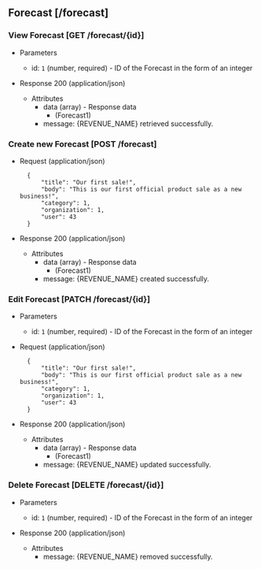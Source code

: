 ## Forecast [/forecast]

### View Forecast [GET /forecast/{id}]

+ Parameters
    + id: `1` (number, required) - ID of the Forecast in the form of an integer

+ Response 200 (application/json)
    + Attributes
        + data (array) - Response data
            + (Forecast1)
        + message: {REVENUE_NAME} retrieved successfully.

### Create new Forecast [POST /forecast]

+ Request (application/json)

        {
            "title": "Our first sale!",
            "body": "This is our first official product sale as a new business!",
            "category": 1,
            "organization": 1,
            "user": 43
        }

+ Response 200 (application/json)
    + Attributes
        + data (array) - Response data
            + (Forecast1)
        + message: {REVENUE_NAME} created successfully.

### Edit Forecast [PATCH /forecast/{id}]

+ Parameters
    + id: `1` (number, required) - ID of the Forecast in the form of an integer

+ Request (application/json)

        {
            "title": "Our first sale!",
            "body": "This is our first official product sale as a new business!",
            "category": 1,
            "organization": 1,
            "user": 43
        }

+ Response 200 (application/json)
    + Attributes
        + data (array) - Response data
            + (Forecast1)
        + message: {REVENUE_NAME} updated successfully.

### Delete Forecast [DELETE /forecast/{id}]

+ Parameters
    + id: `1` (number, required) - ID of the Forecast in the form of an integer

+ Response 200 (application/json)
    + Attributes
        + message: {REVENUE_NAME} removed successfully.

